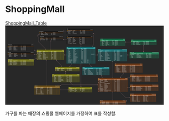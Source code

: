 # ShoppingMall

[ShoppingMall_Table](https://www.erdcloud.com/d/j3DrSBuPo78dpPmXC, "google link")
<br>
<img src = "ShoppingMall_Table.png">

가구를 파는 매장의 쇼핑몰 웹페이지를 가정하여 표를 작성함. 
